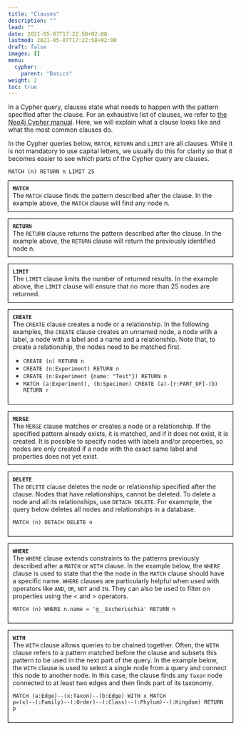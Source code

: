 ```yaml
---
title: "Clauses"
description: ""
lead: ""
date: 2021-05-07T17:22:58+02:00
lastmod: 2021-05-07T17:22:58+02:00
draft: false
images: []
menu: 
  cypher:
    parent: "Basics"
weight: 2
toc: true
---
```


In a Cypher query, clauses state what needs to happen with the pattern specified after the clause. For an exhaustive list of clauses, we refer to <a href="https://neo4j.com/docs/cypher-manual/current/clauses/">the Neo4j Cypher manual</a>. Here, we will explain what a clause looks like and what the most common clauses do.  

In the Cypher queries below, <code>MATCH</code>, <code>RETURN</code> and <code>LIMIT</code> are all clauses. While it is not mandatory to use capital letters, we usually do this for clarity so that it becomes easier to see which parts of the Cypher query are clauses. 

<code>MATCH (n) RETURN n LIMIT 25</code>

<div style="outline:0.01em solid black; padding:10px;">
<b><code>MATCH</code></b><br>
The <code>MATCH</code> clause finds the pattern described after the clause. In the example above, the <code>MATCH</code> clause will find any node n. 
</div>
<br>

<div style="outline:0.01em solid black; padding:10px;">
<b><code>RETURN</code></b><br>
The <code>RETURN</code> clause returns the pattern described after the clause. In the example above, the <code>RETURN</code> clause will return the previously identified node n. 
</div>
<br>

<div style="outline:0.01em solid black; padding:10px;">
<b><code>LIMIT</code></b><br>
The <code>LIMIT</code> clause limits the number of returned results. In the example above, the <code>LIMIT</code> clause will ensure that no more than 25 nodes are returned. 
</div>
<br>

<div style="outline:0.01em solid black; padding:10px;">
<b><code>CREATE</code></b><br>
The <code>CREATE</code> clause creates a node or a relationship. In the following examples, the <code>CREATE</code> clause creates an unnamed node, a node with a label, a node with a label and a name and a relationship. Note that, to create a relationship, the nodes need to be matched first. 

<ul>
  <li><code>CREATE (n) RETURN n</code></li>
  <li><code>CREATE (n:Experiment) RETURN n</code></li>
  <li><code>CREATE (n:Experiment {name: "Test"}) RETURN n</code></li>
  <li><code>MATCH (a:Experiment), (b:Specimen) CREATE (a)-[r:PART_OF]-(b) RETURN r</code></li>
</ul>
</div>
<br>

<div style="outline:0.01em solid black; padding:10px;">
<b><code>MERGE</code></b><br>
The <code>MERGE</code> clause matches or creates a node or a relationship. If the specified pattern already exists, it is matched, and if it does not exist, it is created. It is possible to specify nodes with labels and/or properties, so nodes are only created if a node with the exact same label and properties does not yet exist.  
</div>
<br>

<div style="outline:0.01em solid black; padding:10px;">
<b><code>DELETE</code></b><br>
The <code>DELETE</code> clause deletes the node or relationship specified after the clause. Nodes that have relationships, cannot be deleted. To delete a node and all its relationships, use <code>DETACH DELETE</code>. For exammple, the query below deletes all nodes and relationships in a database. 

<code>MATCH (n) DETACH DELETE n</code>
</div>
<br>

<div style="outline:0.01em solid black; padding:10px;">
<b><code>WHERE</code></b><br>
The <code>WHERE</code> clause extends constraints to the patterns previously described after a <code>MATCH</code> or <code>WITH</code> clause. In the example below, the <code>WHERE</code> clause is used to state that the the node in the <code>MATCH</code> clause should have a specific name. <code>WHERE</code> clauses are particularly helpful when used with operators like <code>AND</code>, <code>OR</code>, <code>NOT</code> and <code>IN</code>. They can also be used to filter on properties using the < and > operators. 

<code>MATCH (n) WHERE n.name = 'g__Escherischia' RETURN n</code>
</div>
<br>

<div style="outline:0.01em solid black; padding:10px;">
<b><code>WITH</code></b><br>
The <code>WITH</code> clause allows queries to be chained together. Often, the <code>WITH</code> clause refers to a pattern matched before the clause and subsets this pattern to be used in the next part of the query. In the example below, the <code>WITH</code> clause is used to select a single node from a query and connect this node to another node. In this case, the clause finds any <code>Taxon</code> node connected to at least two edges and then finds part of its taxonomy. 

<code>MATCH (a:Edge)--(x:Taxon)--(b:Edge) WITH x MATCH p=(x)--(:Family)--(:Order)--(:Class)--(:Phylum)--(:Kingdom) RETURN p</code>
</div>

